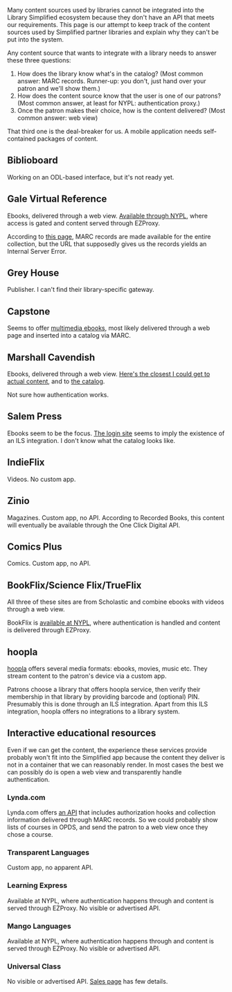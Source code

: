 Many content sources used by libraries cannot be integrated into the Library Simplified ecosystem because they don't have an API that meets our requirements. This page is our attempt to keep track of the content sources used by Simplified partner libraries and explain why they can't be put into the system.

Any content source that wants to integrate with a library needs to answer these three questions:

1. How does the library know what's in the catalog? (Most common answer: MARC records. Runner-up: you don't, just hand over your patron and we'll show them.)
2. How does the content source know that the user is one of our patrons? (Most common answer, at least for NYPL: authentication proxy.)
3. Once the patron makes their choice, how is the content delivered? (Most common answer: web view)

That third one is the deal-breaker for us. A mobile application needs self-contained packages of content.

## Biblioboard

Working on an ODL-based interface, but it's not ready yet.

## Gale Virtual Reference

Ebooks, delivered through a web view. [Available through NYPL](http://go.galegroup.com.i.ezproxy.nypl.org/ps/start.do?p=GVRL&u=nypl&authCount=1), where access is gated and content served through EZProxy.

According to [this page](http://support.gale.com/technical/697), MARC records are made available for the entire collection, but the URL that supposedly gives us the records yields an Internal Server Error.

## Grey House

Publisher. I can't find their library-specific gateway.

## Capstone

Seems to offer [multimedia ebooks](http://mycapstonelibrary.com/login/index.html), most likely delivered through a web page and inserted into a catalog via MARC.

## Marshall Cavendish

Ebooks, delivered through a web view. [Here's the closest I could get to actual content](http://wdn.ipublishcentral.net/marshall_cavendish/viewinside/46771198771670), and to [the catalog](http://www.marshallcavendishebooks.com/product/adventures-benny).

Not sure how authentication works.

## Salem Press

Ebooks seem to be the focus. [The login site](http://online.salempress.com/) seems to imply the existence of an ILS integration. I don't know what the catalog looks like.

## IndieFlix

Videos. No custom app.

## Zinio

Magazines. Custom app, no API. According to Recorded Books, this content will eventually be available through the One Click Digital API.

## Comics Plus

Comics. Custom app, no API.

## BookFlix/Science Flix/TrueFlix

All three of these sites are from Scholastic and combine ebooks with videos through a web view.

BookFlix is [available at NYPL](http://bkflix.grolier.com.i.ezproxy.nypl.org/sw/node-33982/bk0030pr), where authentication is handled and content is delivered through EZProxy.

## hoopla

[hoopla](https://www.hoopladigital.com/) offers several media formats: ebooks, movies, music etc. They stream content to the patron's device via a custom app.

Patrons choose a library that offers hoopla service, then verify their membership in that library by providing barcode and (optional) PIN. Presumably this is done through an ILS integration. Apart from this ILS integration, hoopla offers no integrations to a library system.

## Interactive educational resources

Even if we can get the content, the experience these services provide probably won't fit into the Simplified app because the content they deliver is not in a container that we can reasonably render. In most cases the best we can possibly do is open a web view and transparently handle authentication.

### Lynda.com

Lynda.com offers [an API](https://www.lynda.com/integration) that includes authorization hooks and collection information delivered through MARC records. So we could probably show lists of courses in OPDS, and send the patron to a web view once they chose a course.

### Transparent Languages

Custom app, no apparent API.

### Learning Express

Available at NYPL, where authentication happens through and content is served through EZProxy. No visible or advertised API.

### Mango Languages

Available at NYPL, where authentication happens through and content is served through EZProxy. No visible or advertised API.

### Universal Class

No visible or advertised API. [Sales page](http://company.universalclass.com/for-libraries.htm) has few details.